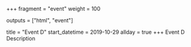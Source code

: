 +++
fragment = "event"
weight = 100

outputs = ["html", "event"]

title = "Event D"
start_datetime = 2019-10-29
allday = true
+++
Event D Description